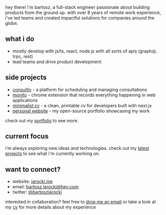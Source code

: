 hey there! i'm bartosz, a full-stack engineer passionate about building products from the ground up. with over 8 years of remote work experience, i've led teams and created impactful solutions for companies around the globe.

## what i do

- mostly develop with js/ts, react, node.js with all sorts of apis (graphql, trpc, rest)
- lead teams and drive product development

## side projects

- [consultly](https://consultly.com) - a platform for scheduling and managing consultations
- [monito](https://monito.dev) - chrome extension that records everything happening in web applications
- [minimalist cv](https://cv.jarocki.me) - a clean, printable cv for developers built with next.js
- [personal website](https://jarocki.me) - my open-source portfolio showcasing my work

check out my [portfolio](https://jarocki.me/creating) to see more.

## current focus

i'm always exploring new ideas and technologies. check out my [latest projects](https://jarocki.me/creating) to see what i'm currently working on.

## want to connect?

- website: [jarocki.me](https://jarocki.me)
- email: [bartosz.jarocki@hey.com](mailto:bartosz.jarocki@hey.com)
- twitter: [@bartoszjarocki](https://twitter.com/bartoszjarocki)

interested in collaboration? feel free to [drop me an email](mailto:bartosz.jarocki@hey.com) or take a look at my [cv](https://cv.jarocki.me/) for more details about my experience
